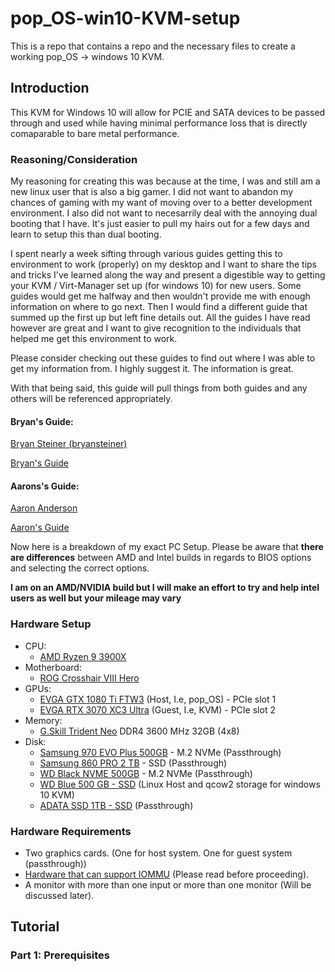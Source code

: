 # pop_OS-win10-KVM-setup
This is a repo that contains a repo and the necessary files to create a working pop_OS -> windows 10 KVM.


<h2 name="introduction">
  Introduction
</h2>

This KVM for Windows 10 will allow for PCIE and SATA devices to be passed through and used while having minimal performance loss that is directly comaparable to bare metal performance. 

<h3 name="reasoning/considerations">
  Reasoning/Consideration
</h3>

My reasoning for creating this was because at the time, I was and still am a new linux user that is also a big gamer. I did not want to abandon my chances of gaming with my want of moving over to a better development environment. I also did not want to necesarrily deal with the annoying dual booting that I have. It's just easier to pull my hairs out for a few days and learn to setup this than dual booting.

I spent nearly a week sifting through various guides getting this to environment to work (properly) on my desktop and I want to share the tips and tricks I've learned along the way and present a digestible way to getting your KVM / Virt-Manager set up (for windows 10) for new users. Some guides would get me halfway and then wouldn't provide me with enough information on where to go next. Then I would find a different guide that summed up the first up but left fine details out. All the guides I have read however are great and I want to give recognition to the individuals that helped me get this environment to work.

Please consider checking out these guides to find out where I was able to get my information from. I highly suggest it. The information is great.

With that being said, this guide will pull things from both guides and any others will be referenced appropriately.

<h4 name="Bryan's Guide">
  Bryan's Guide:
</h4>

[Bryan Steiner (bryansteiner)](https://github.com/bryansteiner)

[Bryan's Guide](https://github.com/bryansteiner/gpu-passthrough-tutorial)

<h4 name="Aarons's Guide">
  Aarons's Guide:
</h4>

[Aaron Anderson](https://github.com/aaronanderson)

[Aaron's Guide](https://github.com/aaronanderson/LinuxVMWindowsSteamVR)


Now here is a breakdown of my exact PC Setup. Please be aware that **there are differences** between AMD and Intel builds in regards to BIOS options and selecting the correct options. 

**I am on an AMD/NVIDIA build but I will make an effort to try and help intel users as well but your mileage may vary**

<h3 name="hardware_setup">
    Hardware Setup
</h3>

- CPU:
    - [AMD Ryzen 9 3900X](https://www.amd.com/en/products/cpu/amd-ryzen-9-3900x)
- Motherboard:
    - [ROG Crosshair VIII Hero](https://rog.asus.com/us/motherboards/rog-crosshair/rog-crosshair-viii-hero-model/)
- GPUs:
    - [EVGA GTX 1080 Ti FTW3](https://www.evga.com/products/specs/gpu.aspx?pn=1190fbf7-7f11-465d-b303-cab0e50fbdc6)  (Host, I.e, pop_OS) - PCIe slot 1
    - [EVGA RTX 3070 XC3 Ultra](https://www.evga.com/products/product.aspx?pn=08G-P5-3755-KR) (Guest, I.e, KVM) - PCIe slot 2
- Memory:
    - [G.Skill Trident Neo](https://www.gskill.com/product/165/326/1562839388/F4-3600C16Q-32GTZNTrident-Z-NeoDDR4-3600MHz-CL16-16-16-36-1.35V32GB-(4x8GB)) DDR4 3600 MHz 32GB (4x8)
- Disk:
    - [Samsung 970 EVO Plus 500GB](https://www.amazon.com/Samsung-970-EVO-Plus-MZ-V7S1T0B/dp/B07MFZY2F2) - M.2 NVMe (Passthrough)
    - [Samsung 860 PRO 2 TB](https://www.amazon.com/Samsung-512GB-V-NAND-Solid-MZ-76P512BW/dp/B07879KC15/ref=sr_1_2?dchild=1&keywords=860%2Bpro&qid=1613689682&s=electronics&sr=1-2&th=1) - SSD (Passthrough)
    - [WD Black NVME 500GB](https://shop.westerndigital.com/products/internal-drives/wd-black-sn750-nvme-ssd#WDS250G3X0C) - M.2 NVMe (Passthrough)
    - [WD Blue 500 GB - SSD](https://shop.westerndigital.com/products/internal-drives/wd-blue-sata-2-5-ssd#WDS500G2B0A) (Linux Host and qcow2 storage for windows 10 KVM)
    - [ADATA SSD 1TB - SSD](https://www.amazon.com/ADATA-Ultimate-Su800-Internal-ASU800SS-1TT-C/dp/B01K8A29E6) (Passthrough)

<h3 name="hardware_requirements">
  Hardware Requirements
</h3>

* Two graphics cards. (One for host system. One for guest system (passthrough))
* [Hardware that can support IOMMU](https://en.wikipedia.org/wiki/List_of_IOMMU-supporting_hardware) (Please read before proceeding).
* A monitor with more than one input or more than one monitor (Will be discussed later).


<h2 name="tutorial">
    Tutorial
</h2>

<h3 name="part1">
    Part 1: Prerequisites
</h3>
